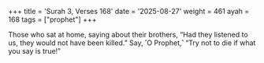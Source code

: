 +++
title = 'Surah 3, Verses 168'
date = '2025-08-27'
weight = 461
ayah = 168
tags = ["prophet"]
+++

Those who sat at home, saying about their brothers, “Had they listened to us, they would not have been killed.” Say, ˹O Prophet,˺ “Try not to die if what you say is true!”